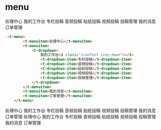 # menu

 <t-menu>
        <t-menuitem>处理中心</t-menuitem>
        <t-menuitem>
            <t-dropdown>
                我的工作台<i class="iconfont icon-down"></i>
                <t-dropdown-item>专栏投稿</t-dropdown-item>
                <t-dropdown-item>音频投稿</t-dropdown-item>
                <t-dropdown-item>贴纸投稿</t-dropdown-item>
                <t-dropdown-item>视频投稿</t-dropdown-item>
                <t-dropdown-item>投稿管理</t-dropdown-item>
            </t-dropdown>
        </t-menuitem>
        <t-menuitem>我的消息</t-menuitem>
        <t-menuitem>订单管理</t-menuitem>
    </t-menu>

```html
 <t-menu>
        <t-menuitem>处理中心</t-menuitem>
        <t-menuitem>
            <t-dropdown>
                我的工作台<i class="iconfont icon-down"></i>
                <t-dropdown-item>专栏投稿</t-dropdown-item>
                <t-dropdown-item>音频投稿</t-dropdown-item>
                <t-dropdown-item>贴纸投稿</t-dropdown-item>
                <t-dropdown-item>视频投稿</t-dropdown-item>
                <t-dropdown-item>投稿管理</t-dropdown-item>
            </t-dropdown>
        </t-menuitem>
        <t-menuitem>我的消息</t-menuitem>
        <t-menuitem>订单管理</t-menuitem>
    </t-menu>
```

<t-menu backgroundColor="#545c64" color="#ffffff">
        <t-menuitem>处理中心</t-menuitem>
        <t-menuitem >
            <t-dropdown backgroundColor="#545c64">
                我的工作台<i class="iconfont icon-down"></i>
                <t-dropdown-item>专栏投稿</t-dropdown-item>
                <t-dropdown-item>音频投稿</t-dropdown-item>
                <t-dropdown-item>贴纸投稿</t-dropdown-item>
                <t-dropdown-item>视频投稿</t-dropdown-item>
                <t-dropdown-item>投稿管理</t-dropdown-item>
            </t-dropdown>
        </t-menuitem>
        <t-menuitem>我的消息</t-menuitem>
        <t-menuitem>订单管理</t-menuitem>
    </t-menu>
    <t-menu backgroundColor="#545c64" color="#ffffff" mode="horizontal">
        <t-menuitem>处理中心</t-menuitem>
        <t-menuitem >
            <t-dropdown backgroundColor="#545c64">
                我的工作台<i class="iconfont icon-right"></i>
                <t-dropdown-item>专栏投稿</t-dropdown-item>
                <t-dropdown-item>音频投稿</t-dropdown-item>
                <t-dropdown-item>贴纸投稿</t-dropdown-item>
                <t-dropdown-item>视频投稿</t-dropdown-item>
                <t-dropdown-item>投稿管理</t-dropdown-item>
            </t-dropdown>
        </t-menuitem>
        <t-menuitem>我的消息</t-menuitem>
        <t-menuitem>订单管理</t-menuitem>
</t-menu>